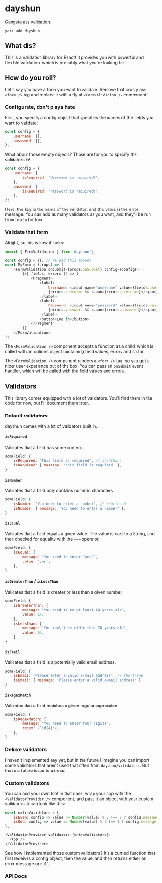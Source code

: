 # dayshun

Gangsta ass validation.

```
yarn add dayshun
```

## What dis?

This is a validation library for React! It provides you with powerful and 
flexible validation, which is probably what you're looking for.

## How do you roll?

Let's say you have a form you want to validate. Remove that crusty ass 
`<form />` tag and replace it with a fly af `<FormValidation />` component!

### Configurate, don't playa hate
First, you specify a config object that specifies the names of the fields you 
want to validate:

```js
const config = {
    username: {},
    password: {},
},
```

What about those empty objects? Those are for you to specify the validators in!

```js
const config = {
    username: {
        isRequired: 'Username is required!',
    },
    password: {
        isRequired: 'Password is required!',
    },
};
```

Here, the key is the name of the validator, and the value is the error message.
You can add as many validators as you want, and they'll be run from top to
bottom.

### Validate that form

Alright, so this is how it looks:

```js
import { FormValidation } from 'dayshun';

const config = {}; // We did this above!
const MyForm = (props) => (
    <FormValidation onSubmit={props.onSubmit} config={config}>
        {({ fields, errors }) => (
            <Fragment>
                <label>
                    Username: <input name="username" value={fields.username} />
                    {errors.username && <span>{errors.username}</span>}
                </label>
                <label>
                    Password: <input name="password" value={fields.password} />
                    {errors.password && <span>{errors.password}</span>}
                </label>
                <button>Log in</button>
            </Fragment>
        )}  
    </FormValidation>
);
```

The `<FormValidation />` component accepts a function as a child, which is 
called with an options object containing field values, errors and so far.

The `<FormValidation />` component renders a `<form />` tag, so you get a nicer 
user experience out of the box! You can pass an `onSubmit` event handler, which 
will be called with the field values and errors.

## Validators

This library comes equipped with a lot of validators. You'll find them in the 
code for now, but I'll document them later.

### Default validators

dayshun comes with a lot of validators built in.

#### `isRequired`

Validates that a field has some content.

```js
someField: {
    isRequired: 'This field is required', // shorthand
    isRequired: { message: 'This field is required' },
}
```

#### `isNumber`

Validates that a field only contains numeric characters

```js
someField: {
    isNumber: 'You need to enter a number', // shorthand
    isNumber: { message: 'You need to enter a number' },
}
```

#### `isEqual`

Validates that a field equals a given value. The value is cast to a String, 
and then checked for equality with the `===` operator.

```js
someField: {
    isEqual: { 
        message: 'You need to enter "yes"',
        value: 'yes',
    },
}
```


#### `isGreaterThan` / `isLessThan`

Validates that a field is greater or less than a given number.

```js
someField: {
    isGreaterThan: { 
        message: 'You need to be at least 18 years old',
        value: 17,
    },
    isLessThan: {
        message: 'You can\'t be older than 70 years old',
        value: 66,
    }
}
```

#### `isEmail`

Validates that a field is a potentially valid email address.

```js
someField: {
    isEmail: 'Please enter a valid e-mail address', // Shorthand
    isEmail: { message: 'Please enter a valid e-mail address' },
}
```

#### `isRegexMatch`

Validates that a field matches a given regular expression.

```js
someField: {
    isRegexMatch: { 
        message: 'You need to enter four digits',
        regex: /^\d{4}$/,
    },
}
```

### Deluxe validators

I haven't implemented any yet, but in the future I imagine you can import some 
validators that aren't used that often from `dayshun/validators`. But that's a
future issue to adress.

### Custom validators

You can add your own too! In that case, wrap your app with the 
`<ValidatorProvider />` component, and pass it an object with your custom 
validators. It can look like this:

```js
const extraValidators = {
    isEven: config => value => Number(value) % 2 !== 0 ? config.message : null,
    isOdd: config => value => Number(value) % 2 !== 1 ? config.message : null,
};

<ValidationProvider validators={extraValidators}>
  <App />
</ValidatorProvider>
```

See how I implemented those custom validators? It's a curried function that 
first receives a config object, then the value, and then returns either an 
error message or `null`.

### API Docs

